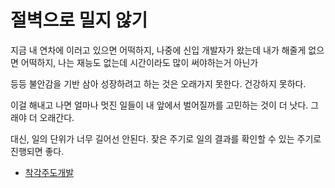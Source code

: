 # 절벽으로 밀지 않기

지금 내 연차에 이러고 있으면 어떡하지,
나중에 신입 개발자가 왔는데 내가 해줄게 없으면 어떡하지,
나는 재능도 없는데 시간이라도 많이 써야하는거 아닌가

등등
불안감을 기반 삼아 성장하려고 하는 것은 오래가지 못한다.
건강하지 못하다.

이걸 해내고 나면 얼마나 멋진 일들이 내 앞에서 벌어질까를 고민하는 것이 더 낫다.
그래야 더 오래간다.

대신, 일의 단위가 너무 길어선 안된다.
잦은 주기로 일의 결과를 확인할 수 있는 주기로 진행되면 좋다.

- [착각주도개발](https://jojoldu.tistory.com/496)